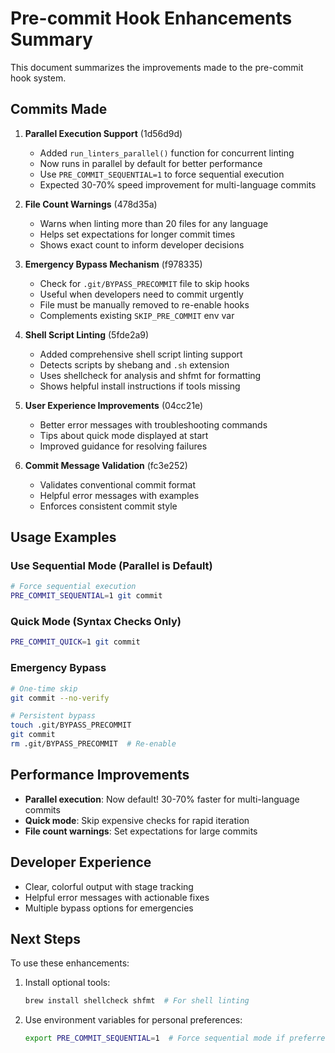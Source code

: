# Pre-commit Hook Enhancements Summary

This document summarizes the improvements made to the pre-commit hook system.

## Commits Made

1. **Parallel Execution Support** (1d56d9d)
   - Added `run_linters_parallel()` function for concurrent linting
   - Now runs in parallel by default for better performance
   - Use `PRE_COMMIT_SEQUENTIAL=1` to force sequential execution
   - Expected 30-70% speed improvement for multi-language commits

2. **File Count Warnings** (478d35a)
   - Warns when linting more than 20 files for any language
   - Helps set expectations for longer commit times
   - Shows exact count to inform developer decisions

3. **Emergency Bypass Mechanism** (f978335)
   - Check for `.git/BYPASS_PRECOMMIT` file to skip hooks
   - Useful when developers need to commit urgently
   - File must be manually removed to re-enable hooks
   - Complements existing `SKIP_PRE_COMMIT` env var

4. **Shell Script Linting** (5fde2a9)
   - Added comprehensive shell script linting support
   - Detects scripts by shebang and `.sh` extension
   - Uses shellcheck for analysis and shfmt for formatting
   - Shows helpful install instructions if tools missing


5. **User Experience Improvements** (04cc21e)
   - Better error messages with troubleshooting commands
   - Tips about quick mode displayed at start
   - Improved guidance for resolving failures

6. **Commit Message Validation** (fc3e252)
   - Validates conventional commit format
   - Helpful error messages with examples
   - Enforces consistent commit style

## Usage Examples

### Use Sequential Mode (Parallel is Default)
```bash
# Force sequential execution
PRE_COMMIT_SEQUENTIAL=1 git commit
```

### Quick Mode (Syntax Checks Only)
```bash
PRE_COMMIT_QUICK=1 git commit
```

### Emergency Bypass
```bash
# One-time skip
git commit --no-verify

# Persistent bypass
touch .git/BYPASS_PRECOMMIT
git commit
rm .git/BYPASS_PRECOMMIT  # Re-enable
```


## Performance Improvements

- **Parallel execution**: Now default! 30-70% faster for multi-language commits
- **Quick mode**: Skip expensive checks for rapid iteration
- **File count warnings**: Set expectations for large commits

## Developer Experience

- Clear, colorful output with stage tracking
- Helpful error messages with actionable fixes
- Multiple bypass options for emergencies

## Next Steps

To use these enhancements:

1. Install optional tools:
   ```bash
   brew install shellcheck shfmt  # For shell linting
   ```

2. Use environment variables for personal preferences:
   ```bash
   export PRE_COMMIT_SEQUENTIAL=1  # Force sequential mode if preferred
   ```
